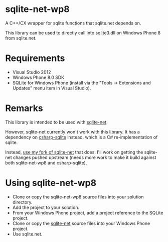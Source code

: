 sqlite-net-wp8
==============

A C++/CX wrapper for sqlite functions that sqlite.net depends on.

This library can be used to directly call into sqlite3.dll on Windows Phone 8 from sqlite.net.

Requirements
============

* Visual Studio 2012
* Windows Phone 8.0 SDK
* SQLite for Windows Phone (install via the "Tools -> Extensions and Updates" menu item in Visual Studio).

Remarks
======

This library is intended to be used with [sqlite-net](https://github.com/praeclarum/sqlite-net).

However, sqlite-net currently won't work with this library.  It has a dependency on [csharp-sqlite](http://code.google.com/p/csharp-sqlite/) instead, which is a C# re-implementation of sqlite.

Instead, [use my fork of sqlite-net](https://github.com/peterhuene/sqlite-net) that does.  I'll work on getting the sqlite-net changes pushed upstream (needs more work to make it build against both sqlite-net-wp8 and csharp-sqlite),

Using sqlite-net-wp8
====================

* Clone or copy the sqlite-net-wp8 source files into your solution directory.
* Add the project to your solution.
* From your Windows Phone project, add a project reference to the SQLite project.
* Clone or copy the [sqlite-net](https://github.com/peterhuene/sqlite-net) source files into your Windows Phone project.
* Use sqlite.net.
